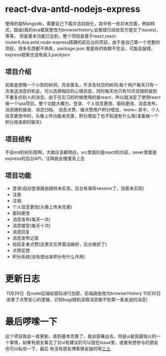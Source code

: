 # react-dva-antd-nodejs-express
  使用的是Mongodb，需要自己下载并且初始化，其中有一些并未完善，例如样式，路由(我的dva框架更改为browserhistory,会报错已经给官方提交了issues)，等等。
但是基本功能已达到，整个项目是基于react,react-router4,dva,antd,node-express搭建的前后台的项目，由于是自己第一个完整的项目，很多东西都不熟练，package.json
里面有的依赖不完全，可能会报错，express框架也没有装入packjson
## 项目介绍
  初衷是想做一个小型的树洞，完全匿名，不涉及社交的树洞,每个用户每天只有一次发送消息的机会，可以选择相应的心情状态，同时每天也只有10次去随机收到不重复的别人的消息。由于在实习的时候使用的是react，所以就决定了使用react做一个spa项目。整个功能大概为，登录、个人信息更改、密码更改、消息发布、消息随机接收、消息归档、
消息点赞、被点赞用户积分增加、more~
  其中，个人信息更改中的，头像上传功能未完善，积分增加了也不知道有什么用(准备做一个积分用来即时聊天)
## 项目结构
不会md的树形图啊，大致应该都明白，src里面的是react的内容，sever里面是express的后台API，注释我会慢慢添上去
## 项目功能
 * 登录(自动登录路由跳转未实现，后台有保存session了，加密未实现)
 * 注册
 * 注销
 * 个人信息更改(头像上传未完善)
 * 密码更改
 * 消息发布(每天一次)
 * 消息接受(每天十次)
 * 消息回复
 * 消息发布记录
 * 给回复者点赞(这里交互界面没做好，后台做好了)
 * 点赞反馈
 * 积分系统(没有想出来积分有什么作用)
# 更新日志
  11月29日
  在node后端给密码进行加密，前端路由改为browserHistory
  11月30日
  改善了点赞安心的逻辑，已知bug(随机读取消息都不到第一条发送的消息)
# 最后啰嗦一下
这个项目我会一直更新，直到基本完善了，我会部署出去，但是ui是我最恼火的一个事情，如果有朋友看见了对ui有建议的可以提在issue里，或者有想参与的朋友也可以私信一下，最后
有没有朋友博客换友链的呀[三土](http://txyk.me/).

